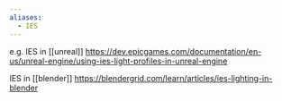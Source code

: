 ```yaml
---
aliases:
  - IES
---
```



e.g. IES in [[unreal]] 
https://dev.epicgames.com/documentation/en-us/unreal-engine/using-ies-light-profiles-in-unreal-engine

IES in [[blender]]
https://blendergrid.com/learn/articles/ies-lighting-in-blender